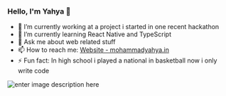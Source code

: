 ### Hello, I'm Yahya 👋


- 🔭 I’m currently working at a project i started in one recent hackathon
- 🌱 I’m currently learning React Native and TypeScript
- 💬 Ask me about web related stuff 
- 📫 How to reach me: [Website - mohammadyahya.in](https://www.mohammadyahya.in/)
- ⚡ Fun fact: In high school i played a national in basketball now i only write code

![enter image description here](https://github-readme-stats.vercel.app/api?username=yahya-cloud&&show_icons=true&title_color=ffffff&icon_color=bb2acf&text_color=daf7dc&bg_color=151515)
